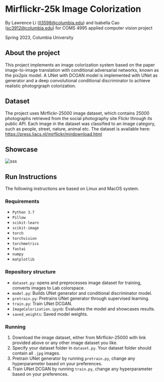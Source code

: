 # Mirflickr-25k Image Colorization

By Lawrence Li (ll3598@columbia.edu) and Isabella Cao (sc3912@columbia.edu) for COMS 4995 applied computer vision project

Spring 2023, Columbia University

## About the project
This project implements an image colorization system based on the paper image-to-image translation with conditional adversarial networks, known as the pix2pix model. A UNet with DCGAN model is implemented with UNet as generator and a deep convolutional conditional discriminator to achieve realistic photogrgraph colorization.

## Dataset
The project uses Mirflickr-25000 image dataset, which contains 25000 photographs retrieved from the social photography site Flickr through its public API. Each image in the dataset was classified to an image category, such as people, street, nature, animal etc. The dataset is available here: https://press.liacs.nl/mirflickr/mirdownload.html

## Showcase

![sss](https://drive.google.com/file/d/1uYzBZU_W2-Z4o2U9qC70eR1rFVSxCzAQ/view?usp=sharing)

## Run Instructions

The following instructions are based on Linux and MacOS system. 

### Requirements

* `Python 3.7`
* `Pillow`
* `scikit-learn`
* `scikit-image`
* `torch`
* `torchvision`
* `torchmetrics`
* `fastai`
* `numpy`
* `matplotlib`

### Repository structure

* `dataset.py`: opens and preprocesses image dataset for training, converts images to Lab colorspace. 
* `model.py`: Builds UNet generator and conditional discriminator model.
* `pretrain.py`: Pretrains UNet generator through supervised learning.
* `train.py`: Train UNet DCGAN.
* `ImageColorization.ipynb`: Evaluates the model and showcases results.
* `saved_weights`: Saved model weights.

### Running

1. Download the image dataset, either from Mirflickr-25000 with link provided above or any other image dataset you like.
2. Specify your dataset folder in `dataset.py`. Your dataset folder should contain all `.jpg` images.
3. Pretrain UNet generator by running `pretrain.py`, change any hyperparameter based on your preferences. 
4. Train UNet DCGAN by running `train.py`, change any hyperparameter based on your preferences. 
